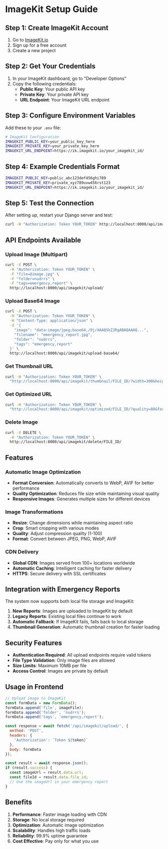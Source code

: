  # ImageKit Setup Guide

## Step 1: Create ImageKit Account
1. Go to [ImageKit.io](https://imagekit.io)
2. Sign up for a free account
3. Create a new project

## Step 2: Get Your Credentials
1. In your ImageKit dashboard, go to "Developer Options"
2. Copy the following credentials:
   - **Public Key**: Your public API key
   - **Private Key**: Your private API key  
   - **URL Endpoint**: Your ImageKit URL endpoint

## Step 3: Configure Environment Variables
Add these to your `.env` file:

```bash
# ImageKit Configuration
IMAGEKIT_PUBLIC_KEY=your_public_key_here
IMAGEKIT_PRIVATE_KEY=your_private_key_here
IMAGEKIT_URL_ENDPOINT=https://ik.imagekit.io/your_imagekit_id/
```

## Step 4: Example Credentials Format
```bash
IMAGEKIT_PUBLIC_KEY=public_abc123def456ghi789
IMAGEKIT_PRIVATE_KEY=private_xyz789uvw456rst123
IMAGEKIT_URL_ENDPOINT=https://ik.imagekit.io/your_imagekit_id/
```

## Step 5: Test the Connection
After setting up, restart your Django server and test:
```bash
curl -H "Authorization: Token YOUR_TOKEN" http://localhost:8000/api/imagekit/status/
```

## API Endpoints Available

### Upload Image (Multipart)
```bash
curl -X POST \
  -H "Authorization: Token YOUR_TOKEN" \
  -F "file=@image.jpg" \
  -F "folder=nudrrs" \
  -F "tags=emergency,report" \
  http://localhost:8000/api/imagekit/upload/
```

### Upload Base64 Image
```bash
curl -X POST \
  -H "Authorization: Token YOUR_TOKEN" \
  -H "Content-Type: application/json" \
  -d '{
    "image": "data:image/jpeg;base64,/9j/4AAQSkZJRgABAQAAAQ...",
    "filename": "emergency_report.jpg",
    "folder": "nudrrs",
    "tags": "emergency,report"
  }' \
  http://localhost:8000/api/imagekit/upload-base64/
```

### Get Thumbnail URL
```bash
curl -H "Authorization: Token YOUR_TOKEN" \
  "http://localhost:8000/api/imagekit/thumbnail/FILE_ID/?width=300&height=300"
```

### Get Optimized URL
```bash
curl -H "Authorization: Token YOUR_TOKEN" \
  "http://localhost:8000/api/imagekit/optimized/FILE_ID/?quality=80&format=webp"
```

### Delete Image
```bash
curl -X DELETE \
  -H "Authorization: Token YOUR_TOKEN" \
  http://localhost:8000/api/imagekit/delete/FILE_ID/
```

## Features

### Automatic Image Optimization
- **Format Conversion**: Automatically converts to WebP, AVIF for better performance
- **Quality Optimization**: Reduces file size while maintaining visual quality
- **Responsive Images**: Generates multiple sizes for different devices

### Image Transformations
- **Resize**: Change dimensions while maintaining aspect ratio
- **Crop**: Smart cropping with various modes
- **Quality**: Adjust compression quality (1-100)
- **Format**: Convert between JPEG, PNG, WebP, AVIF

### CDN Delivery
- **Global CDN**: Images served from 100+ locations worldwide
- **Automatic Caching**: Intelligent caching for faster delivery
- **HTTPS**: Secure delivery with SSL certificates

## Integration with Emergency Reports

The system now supports both local file storage and ImageKit:

1. **New Reports**: Images are uploaded to ImageKit by default
2. **Legacy Reports**: Existing local files continue to work
3. **Automatic Fallback**: If ImageKit fails, falls back to local storage
4. **Thumbnail Generation**: Automatic thumbnail creation for faster loading

## Security Features

- **Authentication Required**: All upload endpoints require valid tokens
- **File Type Validation**: Only image files are allowed
- **Size Limits**: Maximum 10MB per file
- **Access Control**: Images are private by default

## Usage in Frontend

```javascript
// Upload image to ImageKit
const formData = new FormData();
formData.append('file', imageFile);
formData.append('folder', 'nudrrs');
formData.append('tags', 'emergency,report');

const response = await fetch('/api/imagekit/upload/', {
  method: 'POST',
  headers: {
    'Authorization': `Token ${token}`
  },
  body: formData
});

const result = await response.json();
if (result.success) {
  const imageUrl = result.data.url;
  const fileId = result.data.file_id;
  // Use the imageUrl in your emergency report
}
```

## Benefits

1. **Performance**: Faster image loading with CDN
2. **Storage**: No local storage required
3. **Optimization**: Automatic image optimization
4. **Scalability**: Handles high traffic loads
5. **Reliability**: 99.9% uptime guarantee
6. **Cost Effective**: Pay only for what you use
